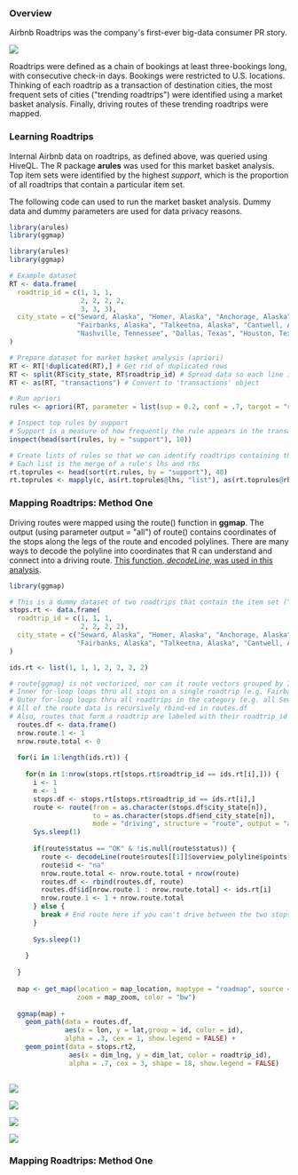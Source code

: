 ### Overview

Airbnb Roadtrips was the company's first-ever big-data consumer PR story. 

![](images/roadtrips_landing_design.png)

Roadtrips were defined as a chain of bookings at least three-bookings long, with consecutive check-in days. Bookings were restricted to U.S. locations. Thinking of each roadtrip as a transaction of destination cities, the most frequent sets of cities (\"trending roadtrips\") were identified using a market basket analysis. Finally, driving routes of these trending roadtrips were mapped.


### Learning Roadtrips

Internal Airbnb data on roadtrips, as defined above, was queried using HiveQL. The R package __arules__ was used for this market basket analysis. Top item sets were identified by the highest *support*, which is the proportion of all roadtrips that contain a particular item set.

The following code can used to run the market basket analysis. Dummy data and dummy parameters are used for data privacy reasons.

```R
library(arules)
library(ggmap)

library(arules)
library(ggmap)

# Example dataset
RT <- data.frame(
  roadtrip_id = c(1, 1, 1, 
                  2, 2, 2, 2, 
                  3, 3, 3),
  city_state = c("Seward, Alaska", "Homer, Alaska", "Anchorage, Alaska",
                 "Fairbanks, Alaska", "Talkeetna, Alaska", "Cantwell, Alaska", "Seward, Alaska",
                 "Nashville, Tennessee", "Dallas, Texas", "Houston, Texas")
) 

# Prepare dataset for market basket analysis (apriori)
RT <- RT[!duplicated(RT),] # Get rid of duplicated rows
RT <- split(RT$city_state, RT$roadtrip_id) # Spread data so each line is a roadtrip (ie "transaction")
RT <- as(RT, "transactions") # Convert to 'transactions' object

# Run apriori
rules <- apriori(RT, parameter = list(sup = 0.2, conf = .7, target = "rules", minlen = 2))

# Inspect top rules by support
# Support is a measure of how frequently the rule appears in the transactions
inspect(head(sort(rules, by = "support"), 10))

# Create lists of rules so that we can identify roadtrips containing those rules, then map them
# Each list is the merge of a rule's lhs and rhs
rt.toprules <- head(sort(rt.rules, by = "support"), 40)
rt.toprules <- mapply(c, as(rt.toprules@lhs, "list"), as(rt.toprules@rhs, "list"))
```


### Mapping Roadtrips: Method One

Driving routes were mapped using the route() function in __ggmap__. The output (using parameter output = \"all\") of route() contains coordinates of the stops along the legs of the route and encoded polylines. There are many ways to decode the polyline into coordinates that R can understand and connect into a driving route. [This function, _decodeLine_, was used in this analysis]( http://s4rdd.blogspot.com/2012/12/google-maps-api-decoding-polylines-for.html).

```R
library(ggmap)

# This is a dummy dataset of two roadtrips that contain the item set ("rule") of Seward, Alaska, and Homer, Alaska.
stops.rt <- data.frame(
  roadtrip_id = c(1, 1, 1, 
                  2, 2, 2, 2),
  city_state = c("Seward, Alaska", "Homer, Alaska", "Anchorage, Alaska",
                 "Fairbanks, Alaska", "Talkeetna, Alaska", "Cantwell, Alaska", "Seward, Alaska")
) 

ids.rt <- list(1, 1, 1, 2, 2, 2, 2)

# route{ggmap} is not vectorized, nor can it route vectors grouped by IDs, so have to loop 
# Inner for-loop loops thru all stops on a single roadtrip (e.g. Fairbanks to Anchorage to Seward)
# Outer for-loop loops thru all roadtrips in the category (e.g. all Seward hwy road trips)
# All of the route data is recursively rbind-ed in routes.df
# Also, routes that form a roadtrip are labeled with their roadtrip_id 
  routes.df <- data.frame()
  nrow.route.1 <- 1
  nrow.route.total <- 0
  
  for(i in 1:length(ids.rt)) {
    
    for(n in 1:nrow(stops.rt[stops.rt$roadtrip_id == ids.rt[i],])) {
      i <- 1
      n <- 1
      stops.df <- stops.rt[stops.rt$roadtrip_id == ids.rt[i],]
      route <- route(from = as.character(stops.df$city_state[n]), 
                     to = as.character(stops.df$end_city_state[n]), 
                     mode = "driving", structure = "route", output = "all")
      Sys.sleep(1) 
      
      if(route$status == "OK" & !is.null(route$status)) { 
        route <- decodeLine(route$routes[[1]]$overview_polyline$points)
        route$id <- "na"
        nrow.route.total <- nrow.route.total + nrow(route)
        routes.df <- rbind(routes.df, route)
        routes.df$id[nrow.route.1 : nrow.route.total] <- ids.rt[i]
        nrow.route.1 <- 1 + nrow.route.total
      } else {
        break # End route here if you can't drive between the two stops (e.g. Honululu to Hilo)
      }
      
      Sys.sleep(1)
      
    }
    
  }
  
  map <- get_map(location = map_location, maptype = "roadmap", source = "google", 
                 zoom = map_zoom, color = "bw")
  
  ggmap(map) + 
    geom_path(data = routes.df, 
              aes(x = lon, y = lat,group = id, color = id),
              alpha = .3, cex = 1, show.legend = FALSE) +
    geom_point(data = stops.rt2, 
               aes(x = dim_lng, y = dim_lat, color = roadtrip_id),
               alpha = .7, cex = 3, shape = 18, show.legend = FALSE)
  
```

![](images/roadtrip1.png)

![](images/roadtrip3.png)

![](images/roadtrip9.png)

![](images/roadtrip21.png)

### Mapping Roadtrips: Method One

